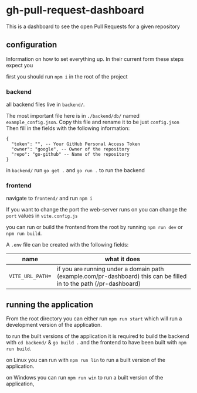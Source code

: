 # gh-pull-request-dashboard
This is a dashboard to see the open Pull Requests for a given repository 

## configuration
Information on how to set everything up. In their current form these steps expect you 

first you should run ``npm i`` in the root of the project

### backend
all backend files live in ``backend/``.

The most important file here is in ``./backend/db/`` named ``example_config.json``. Copy this file and rename it to be just ``config.json`` Then fill in the fields with the following information:

```
{
  "token": "", -- Your GitHub Personal Access Token
  "owner": "google", -- Owner of the repository
  "repo": "go-github" -- Name of the repository
}
```

in ``backend/`` run ``go get .`` and ``go run .`` to run the backend

### frontend
navigate to ``frontend/`` and run ``npm i``

If you want to change the port the web-server runs on you can change the ``port`` values in ``vite.config.js``

you can run or build the frontend from the root by running ``npm run dev`` or ``npm run build``.

A ``.env`` file can be created with the following fields:

| name | what it does |
| --- | --- |
| ``VITE_URL_PATH=`` | if you are running under a domain path (example.com/pr-dashboard) this can be filled in to the path (/pr-dashboard) |


## running the application

From the root directory you can either run ``npm run start`` which will run a development version of the application.


to run the built versions of the application it is required to build the backend with ``cd backend/`` & ``go build .`` and the frontend to have been built with ``npm run build``.

on Linux you can run with ``npm run lin`` to run a built version of the application. 

on Windows you can run ``npm run win`` to run a built version of the application, 


